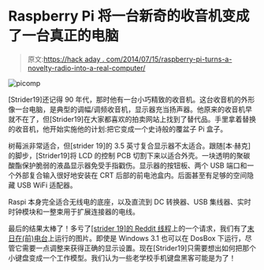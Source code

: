 # Raspberry Pi 将一台新奇的收音机变成了一台真正的电脑

> 原文:[https://hack aday . com/2014/07/15/raspberry-pi-turns-a-novelty-radio-into-a-real-computer/](https://hackaday.com/2014/07/15/raspberry-pi-turns-a-novelty-radio-into-a-real-computer/)

![picomp](../Images/1fd6f87f51737ef60d07d7130bbbad22.png)

[Strider19]还记得 90 年代，那时他有一台小巧精致的收音机。这台收音机的外形像一台电脑，是典型的调幅/调频收音机，显示器充当扬声器。他原来的收音机早就不在了，但[Strider19]在大家都喜欢的拍卖网站上找到了替代品。手里拿着替换的收音机，他开始实施他的计划:把它变成一个史诗般的覆盆子 Pi 盒子。

树莓派非常适合，但[strider 19]的 3.5 英寸复合显示器不太适合。跟随[本·赫克]的脚步，[Strider19]将 LCD 的控制 PCB 切割下来以适合外壳。一块透明的聚碳酸酯保护脆弱的液晶显示器免受手指戳伤。显示器的按钮板、两个 USB 端口和一个外部复合输入很好地安装在 CRT 后部的前电池盒内。后面甚至有足够的空间隐藏 USB WiFi 适配器。

Raspi 本身完全适合无线电的底座，以及直流到 DC 转换器、USB 集线器、实时时钟模块和一整束用于扩展连接器的电线。

最后的结果太棒了！多亏了[[strider 19]的 Reddit 线程](http://www.reddit.com/r/raspberry_pi/comments/2aki7n/1990s_novelty_computer_fm_radio_modded_into_a/)上的一个请求，我们有了[末日在(前)电台](http://i.imgur.com/nrbdQ9U.jpg)上运行的图片。即使是 Windows 3.1 也可以在 DosBox 下运行，尽管它需要一点调整来获得正确的显示设置。现在[Strider19]只需要想出如何把那个小键盘变成一个工作模型。我们认为一些老学校手机键盘黑客可能是为了！
